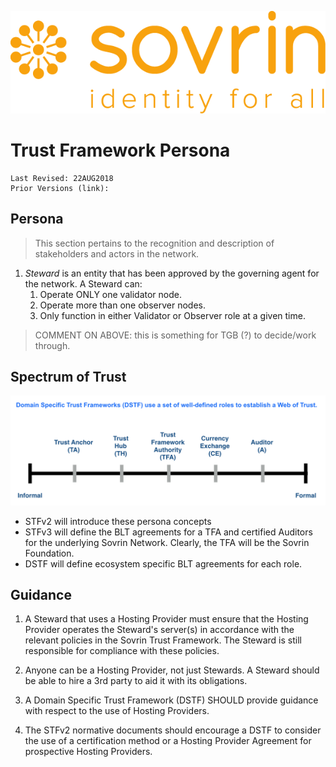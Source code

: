 ![logo](../images/banner.png)
# Trust Framework Persona
```
Last Revised: 22AUG2018
Prior Versions (link):

```

## Persona

>This section pertains to the recognition and description of stakeholders and actors in the network.

1. *Steward* is an entity that has been approved by the governing agent for the network. A Steward can:
	1. Operate ONLY one validator node.
	1. Operate more than one observer nodes.
	1. Only function in either Validator or Observer role at a given time.
> COMMENT ON ABOVE: this is something for TGB (?) to decide/work through.

## Spectrum of Trust

![spectrum-of-trust](../diagrams/images/spectrum-of-trust.png)

* STFv2 will introduce these persona concepts
* STFv3 will define the BLT agreements for a TFA and certified Auditors for the underlying Sovrin Network. Clearly, the TFA will be the Sovrin Foundation.
* DSTF will define ecosystem specific BLT agreements for each role.


## Guidance
1. A Steward that uses a Hosting Provider must ensure that the Hosting Provider operates the Steward's server(s) in accordance with the relevant policies in the Sovrin Trust Framework. The Steward is still responsible for compliance with these policies.

1. Anyone can be a Hosting Provider, not just Stewards. A Steward should be able to hire a 3rd party to aid it with its obligations.

1. A Domain Specific Trust Framework (DSTF) SHOULD provide guidance with respect to the use of Hosting Providers.

1. The STFv2 normative documents should encourage a DSTF to consider the use of a certification method or a Hosting Provider Agreement for prospective Hosting Providers.
